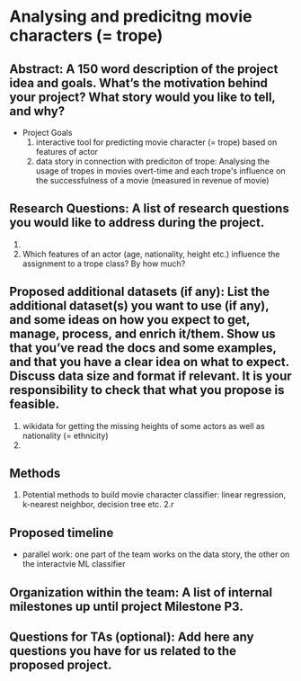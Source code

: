 # Analysing and predicitng movie characters (= trope)
## Abstract: A 150 word description of the project idea and goals. What’s the motivation behind your project? What story would you like to tell, and why?
- Project Goals
    1. interactive tool for predicting movie character (= trope) based on features of actor
    2. data story in connection with prediciton of trope: Analysing the usage of tropes in movies overt-time and each trope's influence on the successfulness of a movie (measured in revenue of movie)

## Research Questions: A list of research questions you would like to address during the project.
1. 
2. Which features of an actor (age, nationality, height etc.) influence the assignment to a trope class? By how much?

## Proposed additional datasets (if any): List the additional dataset(s) you want to use (if any), and some ideas on how you expect to get, manage, process, and enrich it/them. Show us that you’ve read the docs and some examples, and that you have a clear idea on what to expect. Discuss data size and format if relevant. It is your responsibility to check that what you propose is feasible.
1. wikidata for getting the missing heights of some actors as well as nationality (= ethnicity)
2. 

## Methods
1. Potential methods to build movie character classifier: linear regression, k-nearest neighbor, decision tree etc.
2.r

## Proposed timeline
- parallel work: one part of the team works on the data story, the other on the interactvie ML classifier

## Organization within the team: A list of internal milestones up until project Milestone P3.

## Questions for TAs (optional): Add here any questions you have for us related to the proposed project.
